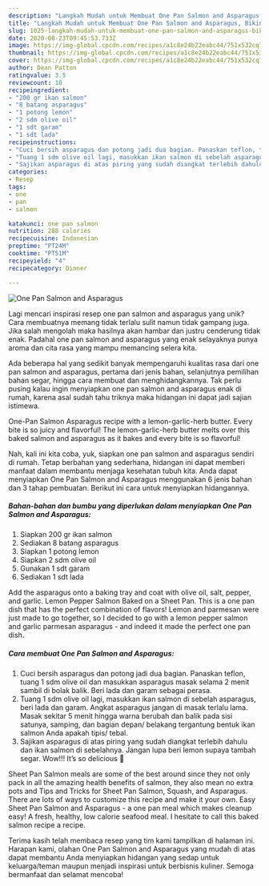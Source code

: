 ```yaml
---
description: "Langkah Mudah untuk Membuat One Pan Salmon and Asparagus, Bikin Ngiler"
title: "Langkah Mudah untuk Membuat One Pan Salmon and Asparagus, Bikin Ngiler"
slug: 1025-langkah-mudah-untuk-membuat-one-pan-salmon-and-asparagus-bikin-ngiler
date: 2020-08-23T09:45:53.733Z
image: https://img-global.cpcdn.com/recipes/a1c8e24b22eabc44/751x532cq70/one-pan-salmon-and-asparagus-foto-resep-utama.jpg
thumbnail: https://img-global.cpcdn.com/recipes/a1c8e24b22eabc44/751x532cq70/one-pan-salmon-and-asparagus-foto-resep-utama.jpg
cover: https://img-global.cpcdn.com/recipes/a1c8e24b22eabc44/751x532cq70/one-pan-salmon-and-asparagus-foto-resep-utama.jpg
author: Dean Patton
ratingvalue: 3.5
reviewcount: 10
recipeingredient:
- "200 gr ikan salmon"
- "8 batang asparagus"
- "1 potong lemon"
- "2 sdm olive oil"
- "1 sdt garam"
- "1 sdt lada"
recipeinstructions:
- "Cuci bersih asparagus dan potong jadi dua bagian. Panaskan teflon, tuang 1 sdm olive oil dan masukkan asparagus masak selama 2 menit sambil di bolak balik. Beri lada dan garam sebagai perasa."
- "Tuang 1 sdm olive oil lagi, masukkan ikan salmon di sebelah asparagus, beri lada dan garam. Angkat asparagus jangan di masak terlalu lama. Masak sekitar 5 menit hingga warna berubah dan balik pada sisi satunya, samping, dan bagian depan/ belakang tergantung bentuk ikan salmon Anda apakah tipis/ tebal."
- "Sajikan asparagus di atas piring yang sudah diangkat terlebih dahulu dan ikan salmon di sebelahnya. Jangan lupa beri lemon supaya tambah segar. Wow!!! It’s so delicious 🤤"
categories:
- Resep
tags:
- one
- pan
- salmon

katakunci: one pan salmon 
nutrition: 288 calories
recipecuisine: Indonesian
preptime: "PT24M"
cooktime: "PT51M"
recipeyield: "4"
recipecategory: Dinner

---
```



![One Pan Salmon and Asparagus](https://img-global.cpcdn.com/recipes/a1c8e24b22eabc44/751x532cq70/one-pan-salmon-and-asparagus-foto-resep-utama.jpg)

Lagi mencari inspirasi resep one pan salmon and asparagus yang unik? Cara membuatnya memang tidak terlalu sulit namun tidak gampang juga. Jika salah mengolah maka hasilnya akan hambar dan justru cenderung tidak enak. Padahal one pan salmon and asparagus yang enak selayaknya punya aroma dan cita rasa yang mampu memancing selera kita.

Ada beberapa hal yang sedikit banyak mempengaruhi kualitas rasa dari one pan salmon and asparagus, pertama dari jenis bahan, selanjutnya pemilihan bahan segar, hingga cara membuat dan menghidangkannya. Tak perlu pusing kalau ingin menyiapkan one pan salmon and asparagus enak di rumah, karena asal sudah tahu triknya maka hidangan ini dapat jadi sajian istimewa.

One-Pan Salmon Asparagus recipe with a lemon-garlic-herb butter. Every bite is so juicy and flavorful! The lemon-garlic-herb butter melts over this baked salmon and asparagus as it bakes and every bite is so flavorful!


Nah, kali ini kita coba, yuk, siapkan one pan salmon and asparagus sendiri di rumah. Tetap berbahan yang sederhana, hidangan ini dapat memberi manfaat dalam membantu menjaga kesehatan tubuh kita. Anda dapat menyiapkan One Pan Salmon and Asparagus menggunakan 6 jenis bahan dan 3 tahap pembuatan. Berikut ini cara untuk menyiapkan hidangannya.

<!--inarticleads1-->

##### Bahan-bahan dan bumbu yang diperlukan dalam menyiapkan One Pan Salmon and Asparagus:

1. Siapkan 200 gr ikan salmon
1. Sediakan 8 batang asparagus
1. Siapkan 1 potong lemon
1. Siapkan 2 sdm olive oil
1. Gunakan 1 sdt garam
1. Sediakan 1 sdt lada


Add the asparagus onto a baking tray and coat with olive oil, salt, pepper, and garlic. Lemon Pepper Salmon Baked on a Sheet Pan. This is a one pan dish that has the perfect combination of flavors! Lemon and parmesan were just made to go together, so I decided to go with a lemon pepper salmon and garlic parmesan asparagus - and indeed it made the perfect one pan dish. 

<!--inarticleads2-->

##### Cara membuat One Pan Salmon and Asparagus:

1. Cuci bersih asparagus dan potong jadi dua bagian. Panaskan teflon, tuang 1 sdm olive oil dan masukkan asparagus masak selama 2 menit sambil di bolak balik. Beri lada dan garam sebagai perasa.
1. Tuang 1 sdm olive oil lagi, masukkan ikan salmon di sebelah asparagus, beri lada dan garam. Angkat asparagus jangan di masak terlalu lama. Masak sekitar 5 menit hingga warna berubah dan balik pada sisi satunya, samping, dan bagian depan/ belakang tergantung bentuk ikan salmon Anda apakah tipis/ tebal.
1. Sajikan asparagus di atas piring yang sudah diangkat terlebih dahulu dan ikan salmon di sebelahnya. Jangan lupa beri lemon supaya tambah segar. Wow!!! It’s so delicious 🤤


Sheet Pan Salmon meals are some of the best around since they not only pack in all the amazing health benefits of salmon, they also mean no extra pots and Tips and Tricks for Sheet Pan Salmon, Squash, and Asparagus. There are lots of ways to customize this recipe and make it your own. Easy Sheet Pan Salmon and Asparagus - a one pan meal which makes cleanup easy! A fresh, healthy, low calorie seafood meal. I hesitate to call this baked salmon recipe a recipe. 

Terima kasih telah membaca resep yang tim kami tampilkan di halaman ini. Harapan kami, olahan One Pan Salmon and Asparagus yang mudah di atas dapat membantu Anda menyiapkan hidangan yang sedap untuk keluarga/teman maupun menjadi inspirasi untuk berbisnis kuliner. Semoga bermanfaat dan selamat mencoba!
